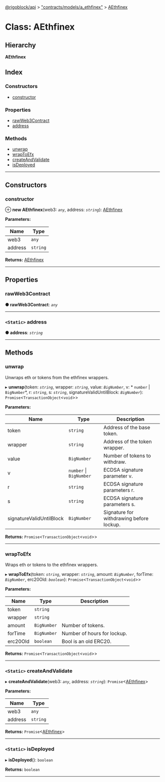 [@rigoblock/api](../README.md) > ["contracts/models/a_ethfinex"](../modules/_contracts_models_a_ethfinex_.md) > [AEthfinex](../classes/_contracts_models_a_ethfinex_.aethfinex.md)

# Class: AEthfinex

## Hierarchy

**AEthfinex**

## Index

### Constructors

* [constructor](_contracts_models_a_ethfinex_.aethfinex.md#constructor)

### Properties

* [rawWeb3Contract](_contracts_models_a_ethfinex_.aethfinex.md#rawweb3contract)
* [address](_contracts_models_a_ethfinex_.aethfinex.md#address)

### Methods

* [unwrap](_contracts_models_a_ethfinex_.aethfinex.md#unwrap)
* [wrapToEfx](_contracts_models_a_ethfinex_.aethfinex.md#wraptoefx)
* [createAndValidate](_contracts_models_a_ethfinex_.aethfinex.md#createandvalidate)
* [isDeployed](_contracts_models_a_ethfinex_.aethfinex.md#isdeployed)

---

## Constructors

<a id="constructor"></a>

###  constructor

⊕ **new AEthfinex**(web3: *`any`*, address: *`string`*): [AEthfinex](_contracts_models_a_ethfinex_.aethfinex.md)

**Parameters:**

| Name | Type |
| ------ | ------ |
| web3 | `any` |
| address | `string` |

**Returns:** [AEthfinex](_contracts_models_a_ethfinex_.aethfinex.md)

___

## Properties

<a id="rawweb3contract"></a>

###  rawWeb3Contract

**● rawWeb3Contract**: *`any`*

___
<a id="address"></a>

### `<Static>` address

**● address**: *`string`*

___

## Methods

<a id="unwrap"></a>

###  unwrap

Unwraps eth or tokens from the ethfinex wrappers.

▸ **unwrap**(token: *`string`*, wrapper: *`string`*, value: *`BigNumber`*, v: * `number` &#124; `BigNumber`*, r: *`string`*, s: *`string`*, signatureValidUntilBlock: *`BigNumber`*): `Promise`<`TransactionObject`<`void`>>

**Parameters:**

| Name | Type | Description |
| ------ | ------ | ------ |
| token | `string` | Address of the base token. | Address of the base token. |
| wrapper | `string` | Address of the token wrapper. | Address of the token wrapper. |
| value | `BigNumber` | Number of tokens to withdraw. |
| v |  `number` &#124; `BigNumber`| ECDSA signature parameter v. |
| r | `string` | ECDSA signature parameters r. |
| s | `string` | ECDSA signature parameters s. |
| signatureValidUntilBlock | `BigNumber` | Signature for withdrawing before lockup. |

**Returns:** `Promise`<`TransactionObject`<`void`>>

___
<a id="wraptoefx"></a>

###  wrapToEfx

Wraps eth or tokens to the ethfinex wrappers.

▸ **wrapToEfx**(token: *`string`*, wrapper: *`string`*, amount: *`BigNumber`*, forTime: *`BigNumber`*, erc20Old: *`boolean`*): `Promise`<`TransactionObject`<`void`>>

**Parameters:**

| Name | Type | Description |
| ------ | ------ | ------ |
| token | `string` |
| wrapper | `string` |
| amount | `BigNumber` | Number of tokens. |
| forTime | `BigNumber` | Number of hours for lockup. |
| erc20Old | `boolean` | Bool is an old ERC20. |

**Returns:** `Promise`<`TransactionObject`<`void`>>

___
<a id="createandvalidate"></a>

### `<Static>` createAndValidate

▸ **createAndValidate**(web3: *`any`*, address: *`string`*): `Promise`<[AEthfinex](_contracts_models_a_ethfinex_.aethfinex.md)>

**Parameters:**

| Name | Type |
| ------ | ------ |
| web3 | `any` |
| address | `string` |

**Returns:** `Promise`<[AEthfinex](_contracts_models_a_ethfinex_.aethfinex.md)>

___
<a id="isdeployed"></a>

### `<Static>` isDeployed

▸ **isDeployed**(): `boolean`

**Returns:** `boolean`

___

